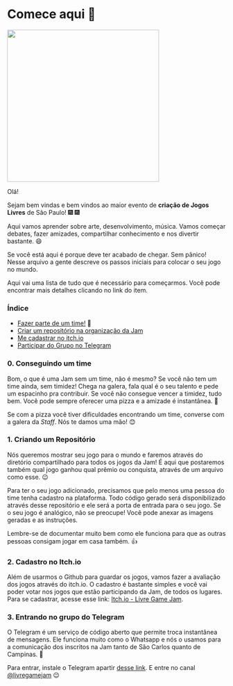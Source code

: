 # Comece aqui :rocket:

 <img src="https://livregamejam.org/images/logo_large.png" width="350">

Olá!

Sejam bem vindas e bem vindos ao maior evento de **criação de Jogos Livres** de
São Paulo! :fireworks: :fireworks:

Aqui vamos aprender sobre arte, desenvolvimento, música. Vamos
começar debates, fazer amizades, compartilhar conhecimento e nos divertir
bastante. :smile: 

Se você está aqui é porque deve ter acabado de chegar. Sem pânico! Nesse
arquivo a gente descreve os passos iniciais para colocar
o seu jogo no mundo.

Aqui vai uma lista de tudo que é necessário para começarmos. Você pode
encontrar mais detalhes clicando no link do item.

### Índice

- [Fazer parte de um time!](#0-conseguindo-um-time) :two_women_holding_hands:
- [Criar um repositório na organização da Jam](#1-criando-um-repositorio)
- [Me cadastrar no itch.io](#2-fazendo-cadastro-no-itchio)
- [Participar do Grupo no Telegram](#3-participando-no-telegram)


### 0. Conseguindo um time 

Bom, o que é uma Jam sem um time, não é mesmo? Se você não tem um time ainda,
sem timidez! Chega na galera, fala qual é o seu talento e pede um espacinho
pra contribuir. Se você não consegue vencer a timidez, tudo bem. Você pode
sempre oferecer uma pizza e a amizade é instantânea. :pizza: 

Se com a pizza você tiver dificuldades encontrando um time, converse com a
galera da *Staff*. Nós te damos uma mão! :blush:

### 1. Criando um Repositório

Nós queremos mostrar seu jogo para o mundo e faremos através do diretório
compartilhado para todos os jogos da Jam! É aqui que postaremos também qual
jogo ganhou qual prêmio ou conquista, através de um arquivo como esse. :wink:

Para ter o seu jogo adicionado, precisamos que pelo menos uma pessoa do time
tenha cadastro na plataforma. Todo código gerado será disponibilizado através
desse repositório e ele será a porta de entrada para o seu jogo. Se o seu jogo
é analógico, não se preocupe! Você pode anexar as imagens geradas e as
instruções.

Lembre-se de documentar muito bem como ele funciona para que as outras pessoas
consigam jogar em casa também. :+1:

### 2. Cadastro no Itch.io

Além de usarmos o Github para guardar os jogos, vamos fazer a avaliação dos
jogos através do itch.io. O cadastro é bastante simples e você vai poder votar
nos jogos que estão participando da Jam, de todos os lugares. Para se
cadastrar, acesse esse link: [Itch.io - Livre Game Jam](https://itch.io/jam/livre-game-jam).

### 3. Entrando no grupo do Telegram

O Telegram é um serviço de código aberto que permite troca instantânea de
mensagens. Ele funciona muito como o Whatsapp e nós o usamos para a comunicação
dos inscritos na Jam tanto de São Carlos quanto de Campinas. :clap:

Para entrar,
instale o Telegram apartir [desse link](https://telegram.org/). E entre no
canal [@livregamejam](https://t.me/livregamejam)  :wink:
